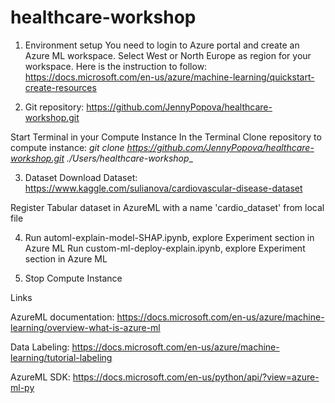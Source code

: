 # healthcare-workshop

1. Environment setup
You need to login to Azure portal and create an Azure ML workspace. Select West or North Europe as region for your workspace. 
Here is the instruction to follow: https://docs.microsoft.com/en-us/azure/machine-learning/quickstart-create-resources

2. Git repository: https://github.com/JennyPopova/healthcare-workshop.git  

Start Terminal in your Compute Instance
In the Terminal Clone repository to compute instance:  _git clone https://github.com/JennyPopova/healthcare-workshop.git ./Users/healthcare-workshop__

3. Dataset
Download Dataset:  https://www.kaggle.com/sulianova/cardiovascular-disease-dataset

Register Tabular dataset in AzureML with a name 'cardio_dataset' from local file

4. Run automl-explain-model-SHAP.ipynb, explore Experiment section in Azure ML
  Run custom-ml-deploy-explain.ipynb, explore Experiment section in Azure ML
  
5. Stop Compute Instance

Links

AzureML documentation: https://docs.microsoft.com/en-us/azure/machine-learning/overview-what-is-azure-ml

Data Labeling: https://docs.microsoft.com/en-us/azure/machine-learning/tutorial-labeling

AzureML SDK: https://docs.microsoft.com/en-us/python/api/?view=azure-ml-py

<br />  

